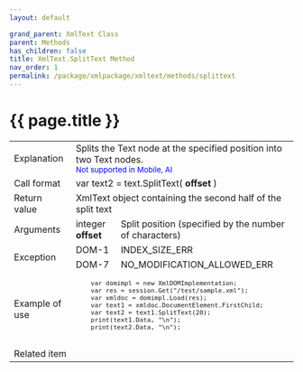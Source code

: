 ```yaml
---
layout: default

grand_parent: XmlText Class
parent: Methods
has_children: false
title: XmlText.SplitText Method
nav_order: 1
permalink: /package/xmlpackage/xmltext/methods/splittext
---
```

# {{ page.title }}

<table>
  <tr>
    <td>Explanation</td>
    <td colspan="2">Splits the Text node at the specified position into two Text nodes.<br><small><span style="color:blue">Not supported in Mobile, AI</span></small></td>
  </tr>
  <tr>
    <td>Call format</td>
    <td colspan="2">var text2 = text.SplitText( <b>offset</b> )</td>
  </tr>
  <tr>
    <td>Return value</td>
    <td colspan="2">XmlText object containing the second half of the split text</td>
  </tr>  
  <tr>
    <td>Arguments</td>
    <td>integer <b>offset</b></td>
    <td>Split position (specified by the number of characters)</td>
  </tr>
  <tr>
    <td rowspan="2">Exception</td>
    <td>DOM-1</td>
    <td>INDEX_SIZE_ERR</td>
  </tr>
  <tr>
    <td>DOM-7</td>
    <td>NO_MODIFICATION_ALLOWED_ERR</td>
  </tr>
  <tr>
    <td>Example of use</td>
    <td colspan="2"><code><pre>
    var domimpl = new XmlDOMImplementation;
    var res = session.Get("/test/sample.xml");
    var xmldoc = domimpl.Load(res);
    var text1 = xmldoc.DocumentElement.FirstChild;
    var text2 = text1.SplitText(20);
    print(text1.Data, "\n");
    print(text2.Data, "\n");
    </pre></code></td>
  </tr>
  <tr>
    <td>Related item</td>
    <td colspan="2"></td>
  </tr>
</table>



